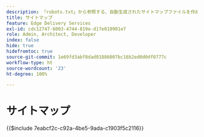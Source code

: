 ```yaml
---
description: 「robots.txt」から参照する、自動生成されたサイトマップファイルを作成します。これは、SEO と新しいコンテンツの検出に役立ちます。
title: サイトマップ
feature: Edge Delivery Services
exl-id: cdc12747-6003-4744-819e-d17e010901e7
role: Admin, Architect, Developer
index: false
hide: true
hidefromtoc: true
source-git-commit: 1e69fd3abf8dad01886007bc16b2ed0d0df0777c
workflow-type: ht
source-wordcount: '23'
ht-degree: 100%

---
```


# サイトマップ

{{$include 7eabcf2c-c92a-4be5-9ada-c1903f5c2116}}

